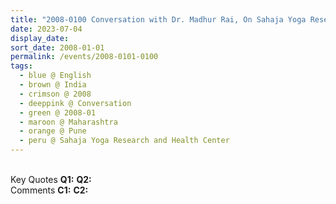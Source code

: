 ```yaml
---
title: "2008-0100 Conversation with Dr. Madhur Rai, On Sahaja Yoga Research and Health Center, Pratiṣhṭhān, NDA Road, Warje, Pune, Maharashtra, India (month not sure)"
date: 2023-07-04
display_date: 
sort_date: 2008-01-01
permalink: /events/2008-0101-0100
tags:
  - blue @ English
  - brown @ India
  - crimson @ 2008
  - deeppink @ Conversation
  - green @ 2008-01
  - maroon @ Maharashtra
  - orange @ Pune
  - peru @ Sahaja Yoga Research and Health Center
---
```


<br>

<wave-list>
  <list-title color="DarkSeaGreen" width="55">Key Quotes</list-title>
  <list-item color="BlanchedAlmond" width="280"><b>Q1:</b> <i></i></list-item>
  <list-item color="Lavender" width="280"><b>Q2:</b> <i></i></list-item>
</wave-list>

<br>

<wave-list>
  <list-title color="DarkSeaGreen" width="55">Comments</list-title>
  <list-item color="BlanchedAlmond" width="280"><b>C1:</b> <i></i></list-item>
  <list-item color="Lavender" width="280"><b>C2:</b> <i></i></list-item>
</wave-list>